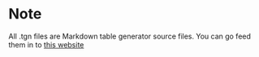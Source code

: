 # Note

All .tgn files are Markdown table generator source files.
You can go feed them in to [this website](https://www.tablesgenerator.com/markdown_tables)
